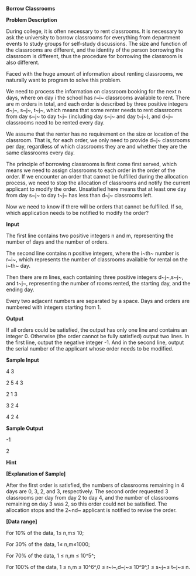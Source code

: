 **Borrow Classrooms**

**Problem Description**

During college, it is often necessary to rent classrooms. It is necessary to ask the university to borrow classrooms for everything from department events to study groups for self-study discussions. The size and function of the classrooms are different, and the identity of the person borrowing the classroom is different, thus the procedure for borrowing the classroom is also different.

Faced with the huge amount of information about renting classrooms, we naturally want to program to solve this problem.

We need to process the information on classroom booking for the next n days, where on day i the school has r~i~ classrooms available to rent. There are m orders in total, and each order is described by three positive integers d~j~, s~j~, t~j~, which means that some renter needs to rent classrooms from day s~j~ to day t~j~ (including day s~j~ and day t~j~), and d~j~ classrooms need to be rented every day.

We assume that the renter has no requirement on the size or location of the classroom. That is, for each order, we only need to provide d~j~ classrooms per day, regardless of which classrooms they are and whether they are the same classrooms every day.

The principle of borrowing classrooms is first come first served, which means we need to assign classrooms to each order in the order of the order. If we encounter an order that cannot be fulfilled during the allocation process, we need to stop the allocation of classrooms and notify the current applicant to modify the order. Unsatisfied here means that at least one day from day s~j~ to day t~j~ has less than d~j~ classrooms left.

Now we need to know if there will be orders that cannot be fulfilled. If so, which application needs to be notified to modify the order?

**Input**

The first line contains two positive integers n and m, representing the number of days and the number of orders.

The second line contains n positive integers, where the i~th~ number is r~i~, which represents the number of classrooms available for rental on the i~th~ day.

Then there are m lines, each containing three positive integers d~j~,s~j~, and t~j~, representing the number of rooms rented, the starting day, and the ending day.

Every two adjacent numbers are separated by a space. Days and orders are numbered with integers starting from 1.

**Output**

If all orders could be satisfied, the output has only one line and contains an integer 0. Otherwise (the order cannot be fully satisfied) output two lines. In the first line, output the negative integer -1. And in the second line, output the serial number of the applicant whose order needs to be modified.

**Sample Input**

4 3

2 5 4 3

2 1 3

3 2 4

4 2 4

**Sample Output**

-1

2

**Hint**

**\[Explanation of Sample\]**

After the first order is satisfied, the numbers of classrooms remaining in 4 days are 0, 3, 2, and 3, respectively. The second order requested 3 classrooms per day from day 2 to day 4, and the number of classrooms remaining on day 3 was 2, so this order could not be satisfied. The allocation stops and the 2~nd~ applicant is notified to revise the order.

**\[Data range\]**

For 10% of the data, 1≤ n,m≤ 10;

For 30% of the data, 1≤ n,m≤1000;

For 70% of the data, 1 ≤ n,m ≤ 10^5^;

For 100% of the data, 1 ≤ n,m ≤ 10^6^,0 ≤ r~i~,d~j~≤ 10^9^,1 ≤ s~j~≤ t~j~≤ n.
